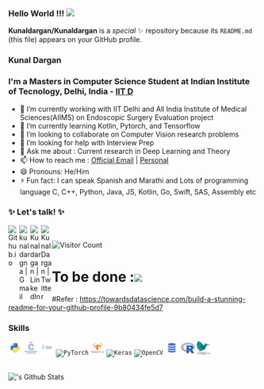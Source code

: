### Hello World !!! <img src="https://raw.githubusercontent.com/MartinHeinz/MartinHeinz/master/wave.gif" width="30px">



**Kunaldargan/Kunaldargan** is a  _special_ ✨ repository because its `README.md` (this file) appears on your GitHub profile.

### Kunal Dargan

### I'm a Masters in Computer Science Student at Indian Institute of Tecnology, Delhi, India - [IIT D](https://home.iitd.ac.in/)

- 🔭 I’m currently working with IIT Delhi and All India Institute of Medical Sciences(AIIMS) on Endoscopic Surgery Evaluation project
- 🌱 I’m currently learning Kotlin, Pytorch, and Tensorflow
- 👯 I’m looking to collaborate on Computer Vision research problems
- 🤔 I’m looking for help with Interview Prep
- 💬 Ask me about : Current research in Deep Learning and Theory
- 📫 How to reach me : [Official Email](mailto:kunal.dargan@cse.iitd.ac.in) | [Personal](mailto:kdkunal.94@gmail.com)
- 😄 Pronouns: He/Him
- ⚡ Fun fact: I can speak Spanish and Marathi and Lots of programming language C, C++, Python, Java, JS, Kotlin, Go, Swift, SAS, Assembly etc

### ✨ Let's talk! ✨

[<img align="left" alt="Github.io" width="22px" src="https://img.icons8.com/color/96/000000/thinking-male--v1.png"/>](https://kunaldargan.github.io/)
[<img align="left" alt="kunal dargna | Gmail" width="22px" src="https://img.icons8.com/office/96/000000/gmail-login.png"/>](mailto:kdkunal.94@gmail.com)
[<img align="left" alt="Kunal dargan | LinkedIn" width="22px" src="https://img.icons8.com/color/96/000000/linkedin.png"/>](https://www.linkedin.com/in/kunaldargan/)
[<img align="left" alt="Kunal Dargan | Twitter" width="22px" src="https://img.icons8.com/color/48/000000/twitter--v2.png"/>](https://twitter.com/kunaldargan)
<br/>

![Visitor Count](https://profile-counter.glitch.me/Kunaldargan/count.svg)

# To be done :<img align="center" src="https://github-readme-stats.vercel.app/api/<CARD_TYPE>/?username=<USERNAME>&theme=<THEME_NAME>" />
#Refer : https://towardsdatascience.com/build-a-stunning-readme-for-your-github-profile-9b80434fe5d7

### Skills
<code><img alt="Python" title="Python" width="28px" src="https://raw.githubusercontent.com/github/explore/80688e429a7d4ef2fca1e82350fe8e3517d3494d/topics/python/python.png"/></code>
<code><img alt="C" title="C" width="28px" src="https://raw.githubusercontent.com/github/explore/80688e429a7d4ef2fca1e82350fe8e3517d3494d/topics/c/c.png"/></code>
<code><img alt="Java" title="Java" width="28px" src="https://raw.githubusercontent.com/github/explore/80688e429a7d4ef2fca1e82350fe8e3517d3494d/topics/java/java.png"/></code>
<code><img alt="PyTorch" title="PyTorch" width="28px" src="https://raw.githubusercontent.com/gilbarbara/logos/master/logos/pytorch.svg"/></code>
<code><img alt="TensorFlow" title="TensorFlow" width="28px" src="https://raw.githubusercontent.com/github/explore/80688e429a7d4ef2fca1e82350fe8e3517d3494d/topics/tensorflow/tensorflow.png"/></code>
<code><img alt="Keras" title="Keras" width="28px" src="https://raw.githubusercontent.com/valohai/ml-logos/master/keras.svg"/></code>
<code><img alt="OpenCV" title="OpenCV" width="28px" src="https://raw.githubusercontent.com/gilbarbara/logos/master/logos/opencv.svg"/></code>
<code><img alt="SQL" title="SQL" width="28px" src="https://raw.githubusercontent.com/github/explore/80688e429a7d4ef2fca1e82350fe8e3517d3494d/topics/sql/sql.png"/></code>
<code><img alt="R" title="R" width="28px" src="https://raw.githubusercontent.com/github/explore/80688e429a7d4ef2fca1e82350fe8e3517d3494d/topics/r/r.png"/></code>
<code><img alt="Latex" title="Latex" width="28px" src="https://raw.githubusercontent.com/github/explore/80688e429a7d4ef2fca1e82350fe8e3517d3494d/topics/latex/latex.png"/></code>

<br/>

<img align="left" alt="'s Github Stats" src="https://github-readme-stats.vercel.app/api?username=Kunaldargan&show_icons=true&hide_border=true" />
